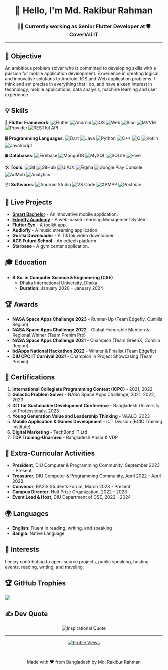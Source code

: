 <h1 align="center">👋 Hello, I'm Md. Rakibur Rahman </h1>
<h3 align="center">👨‍💻 Currently working as Senior Flutter Developer at 🛡️ CoverVai IT</h3>




---

## 🎯 Objective
An ambitious problem solver who is committed to developing skills with a passion for mobile application development. Experience in creating logical and innovative solutions to Android, IOS and Web application problems. I think and am precise in everything that I do, and have a keen interest in technology, mobile applications, data analysis, machine learning and user experience.

## 💡 Skills
🧩 **Flutter Framework**:  ![Flutter](https://img.shields.io/badge/Flutter-%2302569B.svg?style=flat&logo=Flutter&logoColor=white) ![Android](https://img.shields.io/badge/Android-%233DDC84.svg?style=flat&logo=Android&logoColor=white) ![iOS](https://img.shields.io/badge/iOS-%23000000.svg?style=flat&logo=Apple&logoColor=white) ![Web](https://img.shields.io/badge/Web-%23239120.svg?style=flat&logo=HTML5&logoColor=white) ![Bloc](https://img.shields.io/badge/Bloc-%2325A0C5.svg?style=flat&logo=Dart&logoColor=white) ![MVVM](https://img.shields.io/badge/MVVM-%2300C4CC.svg?style=flat&logo=architecture&logoColor=white) ![Provider](https://img.shields.io/badge/Provider-%23FF5722.svg?style=flat&logo=flutter&logoColor=white) ![RESTful API](https://img.shields.io/badge/RESTful%20API-%2300D7FF.svg?style=flat&logo=api&logoColor=white)

🖥️ **Programming Languages**: ![Dart](https://img.shields.io/badge/Dart-%230175C2.svg?style=flat&logo=Dart&logoColor=white) ![Java](https://img.shields.io/badge/Java-%23ED8B00.svg?style=flat&logo=Java&logoColor=white) ![Python](https://img.shields.io/badge/Python-%233776AB.svg?style=flat&logo=Python&logoColor=white) ![C++](https://img.shields.io/badge/C++-%2300599C.svg?style=flat&logo=C%2B%2B&logoColor=white) ![C](https://img.shields.io/badge/C-%23A8B9CC.svg?style=flat&logo=C&logoColor=white) ![Kotlin](https://img.shields.io/badge/Kotlin-%237F52FF.svg?style=flat&logo=Kotlin&logoColor=white) ![JavaScript](https://img.shields.io/badge/JavaScript-%23F7DF1E.svg?style=flat&logo=JavaScript&logoColor=black) 

🛢️ **Databases**: ![Firebase](https://img.shields.io/badge/Firebase-%23FFCA28.svg?style=flat&logo=Firebase&logoColor=white) ![MongoDB](https://img.shields.io/badge/MongoDB-%2347A248.svg?style=flat&logo=MongoDB&logoColor=white) ![MySQL](https://img.shields.io/badge/MySQL-%234479A1.svg?style=flat&logo=MySQL&logoColor=white) ![SQLite](https://img.shields.io/badge/SQLite-%23003B57.svg?style=flat&logo=SQLite&logoColor=white) ![Hive](https://img.shields.io/badge/Hive-%23FFA000.svg?style=flat&logo=Hive&logoColor=white)

🛠️ **Tools**: ![Git](https://img.shields.io/badge/Git-%23F05032.svg?style=flat&logo=Git&logoColor=white) ![GitHub](https://img.shields.io/badge/GitHub-%23181717.svg?style=flat&logo=GitHub&logoColor=white) ![UI/UX](https://img.shields.io/badge/UI%2FUX-%23FF6F00.svg?style=flat) ![Figma](https://img.shields.io/badge/Figma-%23F24E1E.svg?style=flat&logo=Figma&logoColor=white) ![Google Play Console](https://img.shields.io/badge/Google%20Play%20Console-%234285F4.svg?style=flat&logo=Google-Play&logoColor=white) ![AdMob](https://img.shields.io/badge/AdMob-%23EA4335.svg?style=flat&logo=Google-AdMob&logoColor=white) ![Analytics](https://img.shields.io/badge/Analytics-%234285F4.svg?style=flat&logo=Google-Analytics&logoColor=white)

📦 **Softwares**: ![Android Studio](https://img.shields.io/badge/Android%20Studio-%233DDC84.svg?style=flat&logo=Android-Studio&logoColor=white) ![VS Code](https://img.shields.io/badge/VS%20Code-%23007ACC.svg?style=flat&logo=Visual-Studio-Code&logoColor=white) ![XAMPP](https://img.shields.io/badge/XAMPP-%23FB7A24.svg?style=flat&logo=XAMPP&logoColor=white) ![Postman](https://img.shields.io/badge/Postman-%23FF6C37.svg?style=flat&logo=Postman&logoColor=white) 



## 📱 Live Projects

- **[Smart Bachelor](https://play.google.com/store/apps/details?id=com.edgeflydev.smartbachelor)** - An innovative mobile application.
- **[Edgefly Academy](https://edgeflyacademy.com/)** - A web-based Learning Management System.
- **Flutter Eye** - A toolkit app.
- **Audiofly** - A music streaming application.
- **Gorilla Downloader** - A TikTok video downloader.
- **ACS Future School** - An edtech platform.
- **Starbase** - A gym center application.

## 🎓 Education

- **B.Sc. in Computer Science & Engineering (CSE)**
  - Dhaka International University, Dhaka
  - **Duration**: January 2020 – January 2024

## 🏆 Awards

- **NASA Space Apps Challenge 2023** - Runner-Up (Team Edgefly, Cumilla Region)
- **NASA Space Apps Challenge 2022** - Global Honorable Mention & Regional Winner (Team Prehim Pro)
- **NASA Space Apps Challenge 2021** - Champion (Team GreenX, Comilla Region)
- **bdApps National Hackathon 2022** - Winner & Finalist (Team Edgefly)
- **DIU CPC IT Carnival 2021** - Champion in Project Showcasing (Team Prehim)

## 📜 Certifications

1. **International Collegiate Programming Contest (ICPC)** - 2021, 2022
2. **Galactic Problem Solver** - NASA Space Apps Challenge, 2021, 2022, 2023
3. **ICT for Sustainable Development Conference** - Bangladesh University of Professionals, 2023
4. **Young Generation Value and Leadership Thinking** - VAALO, 2023
5. **Mobile Application & Games Development** - ICT Division (BCIC Training Institute)
6. **Digital Marketing** - TechBond IT Ltd
7. **TDP Training-Unarmed** - Bangladesh Ansar & VDP


## 🏅 Extra-Curricular Activities

- **President**, DIU Computer & Programming Community, September 2023 - Present
- **Treasurer**, DIU Computer & Programming Community, April 2022 - April 2023
- **Convenor**, BASIS Students Forum, March 2023 - Present
- **Campus Director**, Hult Prize Organization, 2022 - 2023
- **Event Lead & Host**, DIU Department of CSE, 2022 - 2024

## 🌍 Languages

- **English**: Fluent in reading, writing, and speaking
- **Bangla**: Native Language

## 🎯 Interests

I enjoy contributing to open-source projects, public speaking, hosting events, reading, writing, and traveling.

## 🏆 GitHub Trophies
![](https://github-profile-trophy.vercel.app/?username=rakibur557&theme=radical&no-frame=false&no-bg=true&margin-w=4)

## ✍️ Dev Quote
<p align="center">
  <img src="https://quotes-github-readme.vercel.app/api?type=horizontal&theme=radical" alt="Inspirational Quote"/>
</p>

---
<p align="center">
  <a href="https://visitcount.itsvg.in">
    <img src="https://visitcount.itsvg.in/api?id=rakibur557&label=Profile%20Views&color=6&pretty=true" alt="Profile Views" />
  </a>
</p>
<br>
<p align="center"> 
  Made with ❤️ from Bangladesh by Md. Rakibur Rahman
</p>





